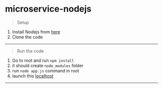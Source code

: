 # microservice-nodejs

>Setup

1. Install Nodejs from [here](https://nodejs.org/en/download/)
2. Clone the code

***

> Run the code

1. Go to root and run `npm install`
2. it should create `node_modules` folder
3. run `node app.js` command in root
4. launch this [localhost](http://localhost:3000/mallik/all)


***
